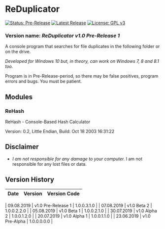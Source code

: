 # ReDuplicator

[![Status: Pre-Release](https://img.shields.io/badge/Status-Pre--Release-yellow.svg?style=for-the-badge)](#)
[![Latest Release](https://img.shields.io/badge/Latest-Release-blue.svg?style=for-the-badge)](https://github.com/MikronT/ReDuplicator/releases/latest)
[![License: GPL v3](https://img.shields.io/badge/License-GPL%20v3-black.svg?style=for-the-badge)](https://www.gnu.org/licenses/gpl-3.0)

<!--
[![Status: Pre-Alpha](https://img.shields.io/badge/Status-Pre--Alpha-black.svg?style=for-the-badge)](#)
[![Status: Alpha](https://img.shields.io/badge/Status-Alpha-red.svg?style=for-the-badge)](#)
[![Status: Beta](https://img.shields.io/badge/Status-Beta-orange.svg?style=for-the-badge)](#)
[![Status: Release](https://img.shields.io/badge/Status-Release-green.svg?style=for-the-badge)](#)
-->

### Version name: *ReDuplicator v1.0 Pre-Release 1*

A console program that searches for file duplicates in the following folder or on the drive.

*Developed for Windows 10 but, in theory, can work on Windows 7, 8 and 8.1 too.*

Program is in Pre-Release-period, so there may be false positives, program errors and bugs. You must be patient.

<!--
Some features may not work or are not implemented yet.
-->



## Modules
### ReHash
ReHash - Console-Based Hash Calculator

Version: 0.2, Little Endian, Build: Oct 18 2003 16:31:22



## Disclaimer
- *I am not responsible for any damage to your computer.* I am not responsible for any lost files or data.



## Version History
| Date       | Version            | Version Code |
|------------|--------------------|--------------|
<!--
| 00.00.2000 | v1.0 Release       | 1.0.0.4.0.0  |
-->
| 09.08.2019 | v1.0 Pre-Release 1 | 1.0.0.3.1.0  |
| 07.08.2019 | v1.0 Beta 2        | 1.0.0.2.2.0  |
| 05.08.2019 | v1.0 Beta 1        | 1.0.0.2.1.0  |
| 30.07.2019 | v1.0 Alpha 2       | 1.0.0.1.2.0  |
| 20.07.2019 | v1.0 Alpha 1       | 1.0.0.1.1.0  |
| 23.06.2019 | v1.0 Pre-Alpha     | 1.0.0.0.0.0  |